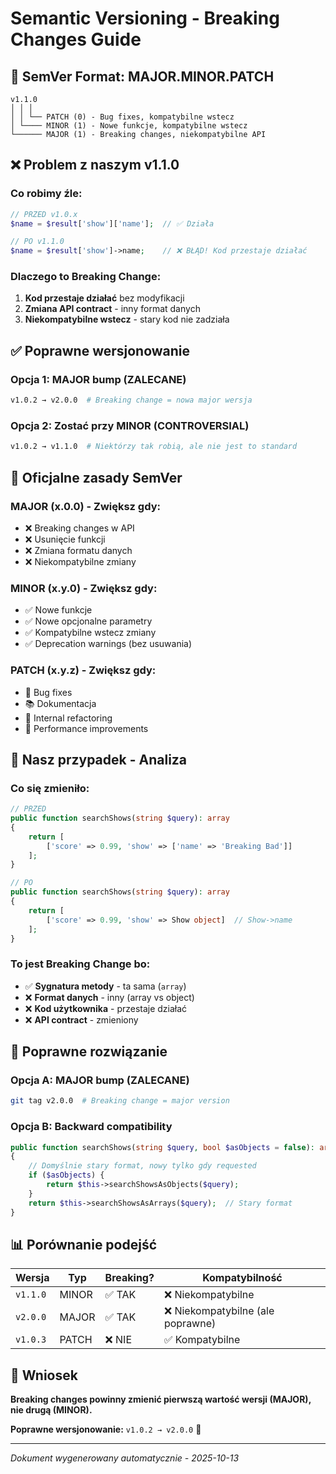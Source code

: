 # Semantic Versioning - Breaking Changes Guide

## 🔢 SemVer Format: MAJOR.MINOR.PATCH

```
v1.1.0
│ │ │
│ │ └── PATCH (0) - Bug fixes, kompatybilne wstecz
│ └──── MINOR (1) - Nowe funkcje, kompatybilne wstecz  
└────── MAJOR (1) - Breaking changes, niekompatybilne API
```

## ❌ Problem z naszym v1.1.0

### Co robimy źle:
```php
// PRZED v1.0.x
$name = $result['show']['name'];  // ✅ Działa

// PO v1.1.0  
$name = $result['show']->name;    // ❌ BŁĄD! Kod przestaje działać
```

### Dlaczego to Breaking Change:
1. **Kod przestaje działać** bez modyfikacji
2. **Zmiana API contract** - inny format danych
3. **Niekompatybilne wstecz** - stary kod nie zadziała

## ✅ Poprawne wersjonowanie

### Opcja 1: MAJOR bump (ZALECANE)
```bash
v1.0.2 → v2.0.0  # Breaking change = nowa major wersja
```

### Opcja 2: Zostać przy MINOR (CONTROVERSIAL)
```bash
v1.0.2 → v1.1.0  # Niektórzy tak robią, ale nie jest to standard
```

## 📖 Oficjalne zasady SemVer

### MAJOR (x.0.0) - Zwiększ gdy:
- ❌ Breaking changes w API
- ❌ Usunięcie funkcji
- ❌ Zmiana formatu danych
- ❌ Niekompatybilne zmiany

### MINOR (x.y.0) - Zwiększ gdy:
- ✅ Nowe funkcje
- ✅ Nowe opcjonalne parametry
- ✅ Kompatybilne wstecz zmiany
- ✅ Deprecation warnings (bez usuwania)

### PATCH (x.y.z) - Zwiększ gdy:
- 🐛 Bug fixes
- 📚 Dokumentacja
- 🔧 Internal refactoring
- 🚀 Performance improvements

## 🎯 Nasz przypadek - Analiza

### Co się zmieniło:
```php
// PRZED
public function searchShows(string $query): array
{
    return [
        ['score' => 0.99, 'show' => ['name' => 'Breaking Bad']]
    ];
}

// PO  
public function searchShows(string $query): array
{
    return [
        ['score' => 0.99, 'show' => Show object]  // Show->name
    ];
}
```

### To jest Breaking Change bo:
- ✅ **Sygnatura metody** - ta sama (`array`)
- ❌ **Format danych** - inny (array vs object)
- ❌ **Kod użytkownika** - przestaje działać
- ❌ **API contract** - zmieniony

## 🔄 Poprawne rozwiązanie

### Opcja A: MAJOR bump (ZALECANE)
```bash
git tag v2.0.0  # Breaking change = major version
```

### Opcja B: Backward compatibility
```php
public function searchShows(string $query, bool $asObjects = false): array
{
    // Domyślnie stary format, nowy tylko gdy requested
    if ($asObjects) {
        return $this->searchShowsAsObjects($query);
    }
    return $this->searchShowsAsArrays($query);  // Stary format
}
```

## 📊 Porównanie podejść

| Wersja | Typ | Breaking? | Kompatybilność |
|--------|-----|-----------|----------------|
| `v1.1.0` | MINOR | ✅ TAK | ❌ Niekompatybilne |
| `v2.0.0` | MAJOR | ✅ TAK | ❌ Niekompatybilne (ale poprawne) |
| `v1.0.3` | PATCH | ❌ NIE | ✅ Kompatybilne |

## 🎯 Wniosek

**Breaking changes powinny zmienić pierwszą wartość wersji (MAJOR), nie drugą (MINOR).**

**Poprawne wersjonowanie:** `v1.0.2 → v2.0.0` 🎯

---

*Dokument wygenerowany automatycznie - 2025-10-13*

